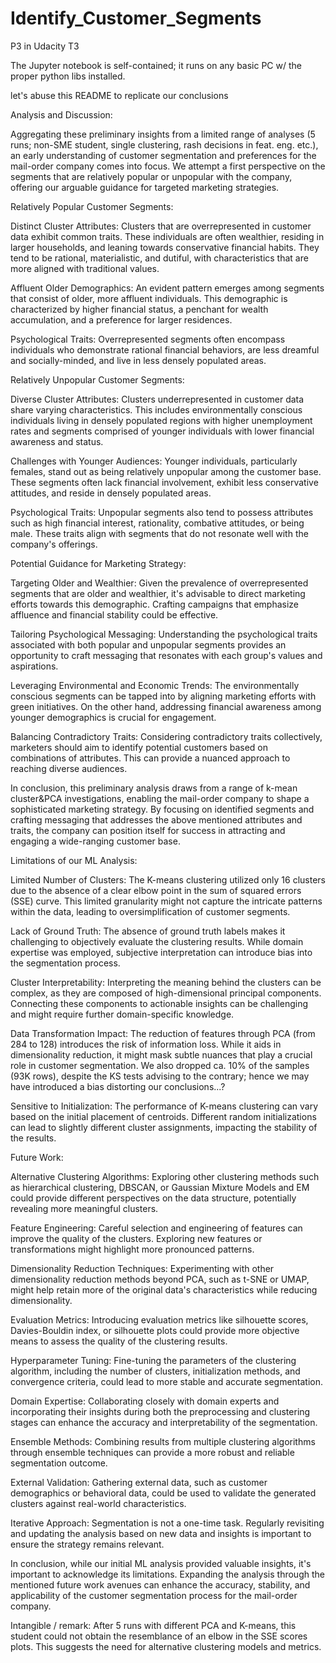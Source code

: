 # Identify_Customer_Segments
P3 in Udacity T3

The Jupyter notebook is self-contained; it runs on any basic PC w/ the proper python libs installed.

let's abuse this README to replicate our conclusions

Analysis and Discussion:

Aggregating these preliminary insights from a limited range of analyses (5 runs; non-SME student, single clustering, rash decisions in feat. eng. etc.), an early understanding of customer segmentation and preferences for the mail-order company comes into focus. We attempt a first perspective on the segments that are relatively popular or unpopular with the company, offering our arguable guidance for targeted marketing strategies.

Relatively Popular Customer Segments:

Distinct Cluster Attributes: Clusters that are overrepresented in customer data exhibit common traits. These individuals are often wealthier, residing in larger households, and leaning towards conservative financial habits. They tend to be rational, materialistic, and dutiful, with characteristics that are more aligned with traditional values.

Affluent Older Demographics: An evident pattern emerges among segments that consist of older, more affluent individuals. This demographic is characterized by higher financial status, a penchant for wealth accumulation, and a preference for larger residences.

Psychological Traits: Overrepresented segments often encompass individuals who demonstrate rational financial behaviors, are less dreamful and socially-minded, and live in less densely populated areas.

Relatively Unpopular Customer Segments:

Diverse Cluster Attributes: Clusters underrepresented in customer data share varying characteristics. This includes environmentally conscious individuals living in densely populated regions with higher unemployment rates and segments comprised of younger individuals with lower financial awareness and status.

Challenges with Younger Audiences: Younger individuals, particularly females, stand out as being relatively unpopular among the customer base. These segments often lack financial involvement, exhibit less conservative attitudes, and reside in densely populated areas.

Psychological Traits: Unpopular segments also tend to possess attributes such as high financial interest, rationality, combative attitudes, or being male. These traits align with segments that do not resonate well with the company's offerings.

Potential Guidance for Marketing Strategy:

Targeting Older and Wealthier: Given the prevalence of overrepresented segments that are older and wealthier, it's advisable to direct marketing efforts towards this demographic. Crafting campaigns that emphasize affluence and financial stability could be effective.

Tailoring Psychological Messaging: Understanding the psychological traits associated with both popular and unpopular segments provides an opportunity to craft messaging that resonates with each group's values and aspirations.

Leveraging Environmental and Economic Trends: The environmentally conscious segments can be tapped into by aligning marketing efforts with green initiatives. On the other hand, addressing financial awareness among younger demographics is crucial for engagement.

Balancing Contradictory Traits: Considering contradictory traits collectively, marketers should aim to identify potential customers based on combinations of attributes. This can provide a nuanced approach to reaching diverse audiences.

In conclusion, this preliminary analysis draws from a range of k-mean cluster&PCA investigations, enabling the mail-order company to shape a sophisticated marketing strategy. By focusing on identified segments and crafting messaging that addresses the above mentioned attributes and traits, the company can position itself for success in attracting and engaging a wide-ranging customer base.

Limitations of our ML Analysis:

Limited Number of Clusters: The K-means clustering utilized only 16 clusters due to the absence of a clear elbow point in the sum of squared errors (SSE) curve. This limited granularity might not capture the intricate patterns within the data, leading to oversimplification of customer segments.

Lack of Ground Truth: The absence of ground truth labels makes it challenging to objectively evaluate the clustering results. While domain expertise was employed, subjective interpretation can introduce bias into the segmentation process.

Cluster Interpretability: Interpreting the meaning behind the clusters can be complex, as they are composed of high-dimensional principal components. Connecting these components to actionable insights can be challenging and might require further domain-specific knowledge.

Data Transformation Impact: The reduction of features through PCA (from 284 to 128) introduces the risk of information loss. While it aids in dimensionality reduction, it might mask subtle nuances that play a crucial role in customer segmentation. We also dropped ca. 10% of the samples (93K rows), despite the KS tests advising to the contrary; hence we may have introduced a bias distorting our conclusions...?

Sensitive to Initialization: The performance of K-means clustering can vary based on the initial placement of centroids. Different random initializations can lead to slightly different cluster assignments, impacting the stability of the results.

Future Work:

Alternative Clustering Algorithms: Exploring other clustering methods such as hierarchical clustering, DBSCAN, or Gaussian Mixture Models and EM could provide different perspectives on the data structure, potentially revealing more meaningful clusters.

Feature Engineering: Careful selection and engineering of features can improve the quality of the clusters. Exploring new features or transformations might highlight more pronounced patterns.

Dimensionality Reduction Techniques: Experimenting with other dimensionality reduction methods beyond PCA, such as t-SNE or UMAP, might help retain more of the original data's characteristics while reducing dimensionality.

Evaluation Metrics: Introducing evaluation metrics like silhouette scores, Davies-Bouldin index, or silhouette plots could provide more objective means to assess the quality of the clustering results.

Hyperparameter Tuning: Fine-tuning the parameters of the clustering algorithm, including the number of clusters, initialization methods, and convergence criteria, could lead to more stable and accurate segmentation.

Domain Expertise: Collaborating closely with domain experts and incorporating their insights during both the preprocessing and clustering stages can enhance the accuracy and interpretability of the segmentation.

Ensemble Methods: Combining results from multiple clustering algorithms through ensemble techniques can provide a more robust and reliable segmentation outcome.

External Validation: Gathering external data, such as customer demographics or behavioral data, could be used to validate the generated clusters against real-world characteristics.

Iterative Approach: Segmentation is not a one-time task. Regularly revisiting and updating the analysis based on new data and insights is important to ensure the strategy remains relevant.

In conclusion, while our initial ML analysis provided valuable insights, it's important to acknowledge its limitations. Expanding the analysis through the mentioned future work avenues can enhance the accuracy, stability, and applicability of the customer segmentation process for the mail-order company.

Intangible / remark: After 5 runs with different PCA and K-means, this student could not obtain the resemblance of an elbow in the SSE scores plots. This suggests the need for alternative clustering models and metrics.

